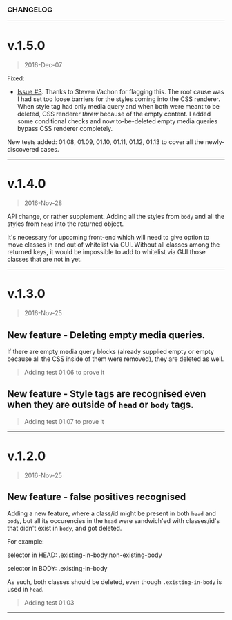 ### CHANGELOG

---

# v.1.5.0

> 2016-Dec-07

Fixed:

* [Issue #3](https://github.com/code-and-send/email-remove-unused-css/issues/3). Thanks to Steven Vachon for flagging this. The root cause was I had set too loose barriers for the styles coming into the CSS renderer. When style tag had only media query and when both were meant to be deleted, CSS renderer _threw_ because of the empty content. I added some conditional checks and now to-be-deleted empty media queries bypass CSS renderer completely.

New tests added: 01.08, 01.09, 01.10, 01.11, 01.12, 01.13 to cover all the newly-discovered cases.

---

# v.1.4.0

> 2016-Nov-28

API change, or rather supplement. Adding all the styles from `body` and all the styles from `head` into the returned object.

It's necessary for upcoming front-end which will need to give option to move classes in and out of whitelist via GUI. Without all classes among the returned keys, it would be impossible to add to whitelist via GUI those classes that are not in yet.

---

# v.1.3.0

> 2016-Nov-25

## New feature - Deleting empty media queries.

If there are empty media query blocks (already supplied empty or empty because all the CSS inside of them were removed), they are deleted as well.

> Adding test 01.06 to prove it

## New feature - Style tags are recognised even when they are outside of `head` or `body` tags.

> Adding test 01.07 to prove it

---

# v.1.2.0

> 2016-Nov-25

## New feature - false positives recognised

Adding a new feature, where a class/id might be present in both `head` and `body`, but all its occurencies in the `head` were sandwich'ed with classes/id's that didn't exist in `body`, and got deleted.

For example:

selector in HEAD:
.existing-in-body.non-existing-body

selector in BODY:
.existing-in-body

As such, both classes should be deleted, even though `.existing-in-body` is used in `head`.

> Adding test 01.03

---
